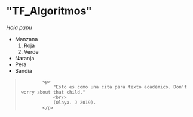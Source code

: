 # "TF_Algoritmos"
<em> Hola papu </em>
<ul>
			<li>Manzana
				<ol>
					<li>Roja</li>
					<li>Verde</li>
				</ol>
			</li>
			<li>Naranja</li>
			<li>Pera</li>
			<li>Sandia</li>
		</ul>

<p>
<blockquote>
	
			<p>
				"Esto es como una cita para texto académico. Don't worry about that child."
				<br/>
				(Olaya. J 2019).
			</p>
</blockquote>
</p>

